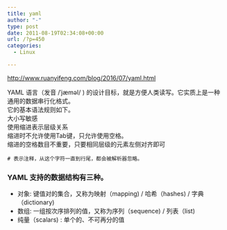 ```yaml
---
title: yaml
author: "-"
type: post
date: 2011-08-19T02:34:08+00:00
url: /?p=450
categories:
  - Linux

---
```

http://www.ruanyifeng.com/blog/2016/07/yaml.html

YAML 语言（发音 /ˈjæməl/ ) 的设计目标，就是方便人类读写。它实质上是一种通用的数据串行化格式。  
它的基本语法规则如下。  
大小写敏感  
使用缩进表示层级关系  
缩进时不允许使用Tab键，只允许使用空格。  
缩进的空格数目不重要，只要相同层级的元素左侧对齐即可  

    # 表示注释，从这个字符一直到行尾，都会被解析器忽略。

### YAML 支持的数据结构有三种。  
- 对象: 键值对的集合，又称为映射（mapping) / 哈希（hashes)  / 字典（dictionary)   
- 数组: 一组按次序排列的值，又称为序列（sequence)  / 列表（list) 
- 纯量（scalars) : 单个的、不可再分的值